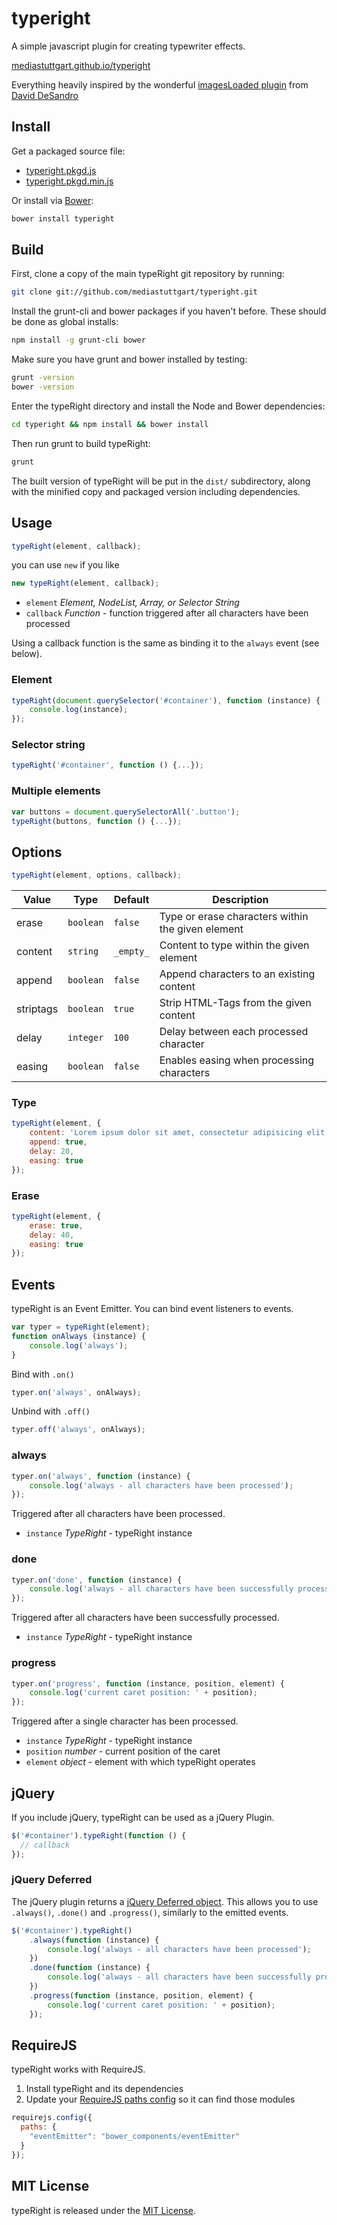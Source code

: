 # typeright

A simple javascript plugin for creating typewriter effects.

[mediastuttgart.github.io/typeright](http://mediastuttgart.github.io/typeright)

Everything heavily inspired by the wonderful [imagesLoaded plugin](http://desandro.github.io/imagesloaded/) from [David DeSandro](https://github.com/desandro)

## Install

Get a packaged source file:

+ [typeright.pkgd.js](http://mediastuttgart.github.io/typeright/typeright.pkgd.js)
+ [typeright.pkgd.min.js](http://mediastuttgart.github.io/typeright/typeright.pkgd.min.js)

Or install via [Bower](http://bower.io):

``` bash
bower install typeright
```

## Build

First, clone a copy of the main typeRight git repository by running:

``` bash
git clone git://github.com/mediastuttgart/typeright.git
```

Install the grunt-cli and bower packages if you haven't before. These should be done as global installs:

``` bash
npm install -g grunt-cli bower
```

Make sure you have grunt and bower installed by testing:

``` bash
grunt -version
bower -version
```

Enter the typeRight directory and install the Node and Bower dependencies:

``` bash
cd typeright && npm install && bower install
```

Then run grunt to build typeRight:

``` bash
grunt
```

The built version of typeRight will be put in the `dist/` subdirectory, along with the minified copy and packaged version including dependencies.

## Usage

``` js
typeRight(element, callback);
```

you can use `new` if you like

``` js
new typeRight(element, callback);
```

+ `element` _Element, NodeList, Array, or Selector String_
+ `callback` _Function_ - function triggered after all characters have been processed

Using a callback function is the same as binding it to the `always` event (see below).

### Element

``` js
typeRight(document.querySelector('#container'), function (instance) {
    console.log(instance);
});
```

### Selector string

``` js
typeRight('#container', function () {...});
```

### Multiple elements

``` js
var buttons = document.querySelectorAll('.button');
typeRight(buttons, function () {...});
```

## Options

``` js
typeRight(element, options, callback);
```

| Value     | Type      | Default   | Description                                        |
| --------- | --------- | ----------| -------------------------------------------------- |
| erase     | `boolean` | `false`   | Type or erase characters within the given element  |
| content   | `string`  | `_empty_` | Content to type within the given element           |
| append    | `boolean` | `false`   | Append characters to an existing content           |
| striptags | `boolean` | `true`    | Strip HTML-Tags from the given content             |
| delay     | `integer` | `100`     | Delay between each processed character             |
| easing    | `boolean` | `false`   | Enables easing when processing characters          |

### Type

``` js
typeRight(element, {
    content: 'Lorem ipsum dolor sit amet, consectetur adipisicing elit ...',
    append: true,
    delay: 20,
    easing: true
});
```

### Erase

``` js
typeRight(element, {
    erase: true,
    delay: 40,
    easing: true
});
```

## Events

typeRight is an Event Emitter. You can bind event listeners to events.

``` js
var typer = typeRight(element);
function onAlways (instance) {
    console.log('always');
}
```

Bind with `.on()`

```js
typer.on('always', onAlways);
```

Unbind with `.off()`

```js
typer.off('always', onAlways);
```

### always

``` js
typer.on('always', function (instance) {
    console.log('always - all characters have been processed');
});
```

Triggered after all characters have been processed.

+ `instance` _TypeRight_ - typeRight instance

### done

``` js
typer.on('done', function (instance) {
    console.log('always - all characters have been successfully processed');
});
```

Triggered after all characters have been successfully processed.

+ `instance` _TypeRight_ - typeRight instance

### progress

``` js
typer.on('progress', function (instance, position, element) {
    console.log('current caret position: ' + position);
});
```

Triggered after a single character has been processed.

+ `instance` _TypeRight_ - typeRight instance
+ `position` _number_ - current position of the caret
+ `element` _object_ - element with which typeRight operates

## jQuery

If you include jQuery, typeRight can be used as a jQuery Plugin.

``` js
$('#container').typeRight(function () {
  // callback
});
```

### jQuery Deferred

The jQuery plugin returns a [jQuery Deferred object](http://api.jquery.com/category/deferred-object/). This allows you to use `.always()`, `.done()` and `.progress()`, similarly to the emitted events.

``` js
$('#container').typeRight()
    .always(function (instance) {
        console.log('always - all characters have been processed');
    })
    .done(function (instance) {
        console.log('always - all characters have been successfully processed');
    })
    .progress(function (instance, position, element) {
        console.log('current caret position: ' + position);
    });
```

## RequireJS

typeRight works with RequireJS.

1. Install typeRight and its dependencies
2. Update your [RequireJS paths config](http://requirejs.org/docs/api.html#config-paths) so it can find those modules

``` js
requirejs.config({
  paths: {
    "eventEmitter": "bower_components/eventEmitter"
  }
});
```

## MIT License

typeRight is released under the [MIT License](http://desandro.mit-license.org/).
